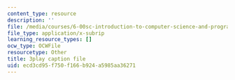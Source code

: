 ```yaml
---
content_type: resource
description: ''
file: /media/courses/6-00sc-introduction-to-computer-science-and-programming-spring-2011/ecd3cd95f750f166b924a5985aa36271_5gt2WDBl8-0.srt
file_type: application/x-subrip
learning_resource_types: []
ocw_type: OCWFile
resourcetype: Other
title: 3play caption file
uid: ecd3cd95-f750-f166-b924-a5985aa36271
---
```

